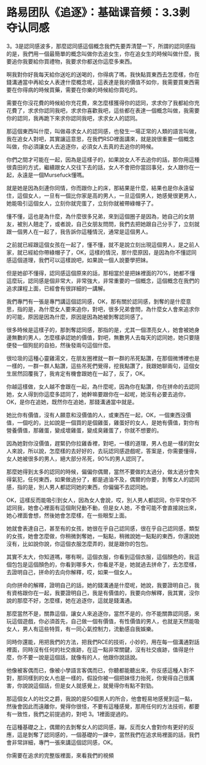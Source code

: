 # 路易团队《追逐》：基础课音频：3.3剥夺认同感

3。3是認同感波多，那麼認同感這個概念我們先要弄清楚一下，所謂的認同感指的是，我們用一個最簡單的概念叫做你去追女生，你在追女生的時候叫做什麼，我要追你我要給你買禮物，我要求你都送你這麼多東西。

啊我對你好我每天給你送吃的送喝的，你得病了嗎，我快點買東西去怎麼樣，你在錢溝通當中再給女人表達什麼概念呢，這表達是我的價值不如你，我需要買東西需要在你得病的時候買藥，需要在你樂的時候給你買吃的。

需要在你沒花費的時候給你充花費，來怎麼樣獲得你的認同，求求你了我都給你充花費了，求求你認同我吧，求求你喜歡我吧，這些都在表達一個概念叫做，我需要你的認同，我再跪下來求你認同我吧，求求女人的認同。

那這個東西叫什麼，叫做尋求女人的認同感，也發生一場正常的人類的語言叫做，我在追女人對吧，其實讓這意思，在我們RSD裡面講來，就是說很重要一個概念叫做，你必須讓女人去追逐你，必須女人去真的去追你的時候。

你們之間才可能在一起，因為是這樣子的，如果說女人不去追你的話，那你用這種很貴田的方式，繼續跟女人交往下去的話，女人不會把你當回事兒，女人跟你在一起，永遠是一個Mursefuck懂嗎。

就是她是因為刻連你同情，你而跟你上的床，那結果是什麼，結果也是你永遠留住，這個女人，一旦有一個比你家是高的男人，一旦這個男人，她感覺很更男人，她能吸引這個女人，立刻你就完蛋了，立刻你就被帶綠帽子了。

懂不懂，這也是為什麼，為什麼很多兄弟，來到這個圈子是因為，她自己的女朋友，被別人翹走了，或者說，自己女朋友問問，我們去把她跟自己分手了，立刻就跟一個男人在一起了，我告訴你這種情況，通常是這個男人。

之前就已經跟這個女孩在一起了，懂不懂，就不是說立刻出現這個男人，是之前人家，就已經給你帶綠帽子了，OK，這樣的情況，那什麼原因，是因為你不懂認同感這個道理，我們可以這樣說吧，如果說一個人說要學把妹。

但是她卻不懂得，認同感這個原來的話，那相當於是把妹裡面的70%，她都不懂這麼玩，認同感是個非常大，非常強大，非常重要的一個概念，這個概念在我們的追求課程上面，已經會有很詳細的一講解。

我們專門有一張是專門講這個認同感，OK，那有關於認同感，剝奪的是什麼意思，指的是，為什麼女人要來追你，對吧，很多兄弟會問，為什麼女人會來追求你的可能，原因是因為什麼，原因是因為她被剝奪認同感了。

很多時候是這樣子的，那剝奪認同感，那指的是，尤其一個漂亮女人，她會被她身邊無數的男人，怎麼樣承認她的價值，對吧，無數男人去每天的認同她，她只要隨便發一個狗屁的自拍，然後發兩句這個什麼。

很垃圾的這種心靈雞湯文，在朋友圈裡就一群一群的吊死點讚，在那個微博裡也是一樣的，一群一群人點讚，這些吊死們覺得，挖我點讚了，我跟她聊兩句，這個女生居然回覆我了，我肯定有機會跟她在一起了，反了，OK。

你越這樣做，女人越不會跟在一起，為什麼呢，因為你在點讚，你在拼命的去認同她，女人得到你這麼多認同了，她幹嘛要跟你在一起呢，她沒有必要去追你，OK，是你在追她，既然你在追她，那錢溝通當中就是。

她比你有價值，沒有人願意和沒價值的人，或東西在一起，OK，一個東西沒價值，一個吃的，比如說是一個買的是個雞蛋，雞蛋好的女人，是她有價值，對你有營養價值，那雞蛋，變成壞雞蛋，變成臭雞蛋了，你就不想要的。

因為她對你沒價值，趕緊扔你拉雞香裡，對吧，一樣的道理，男人也是一樣的對女人來說，所以說，怎麼樣的去好好的，去玩認同感遊戲呢，答案是，你需要懂得，女人她被很多的男人，絕大部分吊死，90%的男人認同了。

那麼她得到太多的認同的時候，偏偏你偶爾，當然不要做的太過分，做太過分會失得氣犯，任何東西，如果做過分了，都是過油不及，偶爾的你要，剝奪女人的認同感，指的是，別人男人都認同她的東西，你偏偏不去認同她。

OK，這樣反而能吸引到女人，因為女人會說，哎，別人男人都認同，你平常你不認同我，她會心裡面有這個劑兒動不動，但是女人她，不會可能不會直接說出來，她心裡面會想，然後她會怎麼樣，在一些眼型上面。

她就會表達自己，甚至有的女孩，她很在乎自己認同感，很在乎自己認同感，類型的女孩，她會怎麼做，你稍微剝奪她，一點點，稍微說她一點點的東西，你還說她沒有，比如說你說，你這個衣服怎麼弄的，就是跟你的包包。

其實不太大，你知道嗎，哪有啊，這個衣服，你看到這個衣服，這個顏色的，我這個包包是這個顏色的，你看到哪多大，你看是不是，她就過去拼命了，去怎麼樣，去證明自己，拼命的去向你解釋，哎，如果一個女人。

向你拼命的解釋，證明自己的話，她的錢溝通是什麼呢，她說，我要證明自己，我有資格跟你在一起，我要證明自己，我是有價值的，我要向你解釋，我其實，沒你說的那麼不好，怎麼樣，她在追逐你，這就是錢溝通。

那麼當然不是，關靠這個，讓女人來追逐你，當然不是的，你不能關靠認同感，來玩這個遊戲，你必須首先，自己做一個有價值，有性價值的男人，也就是天然能吸女人，男人有這些特質，有一同心氣控制力，流動感自我娛樂。

同時你還能，用把我們的方法，把我們RCE的技術，小妙的，用在每一個溝通對話裡面，同時沒有任何的社交痕跡，在這一點非常關鍵，沒有社交痕跡，值得是什麼，你不要一說是這個話，就像有的人，他跟你說話說。

他像被客偶而已，像被小學語言客偶而已，你聽都能聽出來，你反感這種人對不對，那同樣到的女人也是一樣的，假設你被一個把妹怪力抬死，你覺得自己很厲害，你說說這個話，但是女人就感覺上，就覺得你有點不對勁。

那這個女人的社交之爵，我說的是50個男人的所合，他會輕易地感覺到這一點，然後會因此而遠離你，覺得你很怪，不要有這種感覺，那用任何的方法技術，都要有一致性，我們之前提過的，對吧 3。1裡面提過的。

在這種基礎之上，偶爾的去剝奪女人的認同感，蹦，反而女人會對你有更好的反應，這是剝奪了認同感的，一個基礎的一課中，當然我們在追求局裡面的話，我們會非常詳細，專門一張來講這個認同感，OK。

你需要在追求的完整版裡面，來看我們的視頻